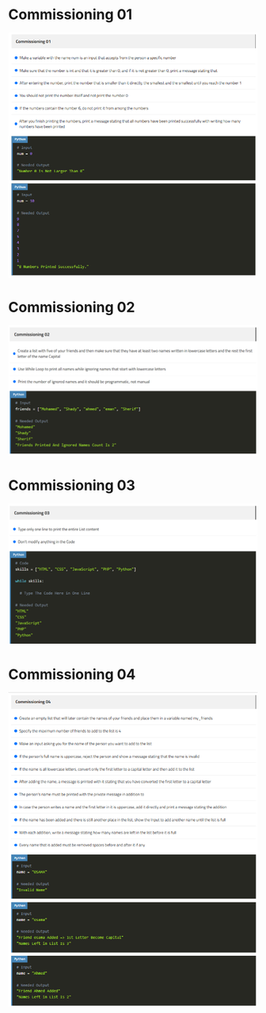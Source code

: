 # Commissioning 01
![Commissioning 01](https://github.com/GeorgeHanyMilad/ElZero-Tasks-With-Python/blob/master/Loop%20While%20And%20Training/Images/Commissioning%2001.png?raw=true)
<br>

# Commissioning 02
![Commissioning 02](https://github.com/GeorgeHanyMilad/ElZero-Tasks-With-Python/blob/master/Loop%20While%20And%20Training/Images/Commissioning%2002.png?raw=true)
<br>

# Commissioning 03
![Commissioning 03](https://github.com/GeorgeHanyMilad/ElZero-Tasks-With-Python/blob/master/Loop%20While%20And%20Training/Images/Commissioning%2003.png?raw=true)
<br>

# Commissioning 04
![Commissioning 04](https://github.com/GeorgeHanyMilad/ElZero-Tasks-With-Python/blob/master/Loop%20While%20And%20Training/Images/Commissioning%2004.png?raw=true)
<br>